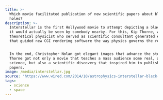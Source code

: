 ```yaml
---
title: >-
  Which movie facilitated publication of new scientific papers about black
  holes?
description: >-
  Interstellar is the first Hollywood movie to attempt depicting a black hole as
  it would actually be seen by somebody nearby. For this, Kip Thorne, a
  theoretical physicist who served as scientific consultant generated equations
  that guided new CGI rendering software the way physics governs the real world.


  In the end, Christopher Nolan got elegant images that advance the story.
  Thorne got not only a movie that teaches a mass audience some real, accurate
  science, but also a scientific discovery that inspired him to publish new
  papers.
image: /media/interstellar.jpg
source: 'https://www.wired.com/2014/10/astrophysics-interstellar-black-hole/'
tags:
  - science
  - space
---
```


